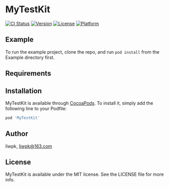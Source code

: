# MyTestKit

[![CI Status](https://img.shields.io/travis/liwpk/MyTestKit.svg?style=flat)](https://travis-ci.org/liwpk/MyTestKit)
[![Version](https://img.shields.io/cocoapods/v/MyTestKit.svg?style=flat)](https://cocoapods.org/pods/MyTestKit)
[![License](https://img.shields.io/cocoapods/l/MyTestKit.svg?style=flat)](https://cocoapods.org/pods/MyTestKit)
[![Platform](https://img.shields.io/cocoapods/p/MyTestKit.svg?style=flat)](https://cocoapods.org/pods/MyTestKit)

## Example

To run the example project, clone the repo, and run `pod install` from the Example directory first.

## Requirements

## Installation

MyTestKit is available through [CocoaPods](https://cocoapods.org). To install
it, simply add the following line to your Podfile:

```ruby
pod 'MyTestKit'
```

## Author

liwpk, liwpk@163.com

## License

MyTestKit is available under the MIT license. See the LICENSE file for more info.
